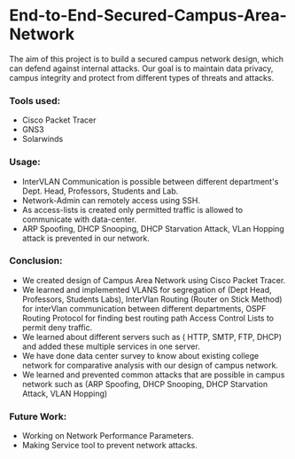 # End-to-End-Secured-Campus-Area-Network
The aim of this project is to build a secured campus network design, which can defend against internal attacks. Our goal is to maintain data privacy, campus integrity and protect from different types of threats and attacks. 

### Tools used:
- Cisco Packet Tracer
- GNS3
- Solarwinds


### Usage: 
- InterVLAN Communication is possible between different department's Dept. Head, Professors, Students and Lab.
- Network-Admin can remotely access using SSH.
- As access-lists is created only permitted traffic is allowed to communicate with data-center.
- ARP Spoofing, DHCP Snooping, DHCP Starvation Attack, VLan Hopping attack is prevented in our network.


### Conclusion:
- We created design of Campus Area Network using Cisco Packet Tracer.
- We learned and implemented VLANS for segregation of (Dept Head, Professors, Students Labs), InterVlan Routing (Router on Stick Method) for interVlan communication     between different departments, OSPF Routing Protocol for finding best routing path Access Control Lists to permit deny traffic.
- We learned about different servers such as ( HTTP, SMTP, FTP, DHCP) and added these multiple services in one server.
- We have done data center survey to know about existing college network for comparative analysis with our design of campus network.
- We learned and prevented common attacks that are possible in campus network such as (ARP Spoofing, DHCP Snooping, DHCP Starvation Attack, VLAN Hopping)


### Future Work:
- Working on Network Performance Parameters.
- Making Service tool to prevent network attacks.






